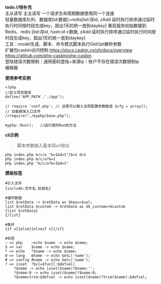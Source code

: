 **todo //待补充**   
主从读写  主主读写  一个请求生命周期数据使用同一个连接   
轻量数据库队列、数据库[id:数据]+redis[list:存id, zAdd 延时执行排序通过延时执行时间按时段生成key，超出1天的统一放到daykey] 重启服务初始数据到Redis、redis [list:存id, hash:id->数据, zAdd 延时执行排序通过延时执行时间按时段生成key，超出1天的统一放到daykey]   
工具：model生成、脚本、命令模式脚本执行GetOpt解析参数    
扩展包casbin访问控制 https://docs.casbin.cn/zh/docs/overview 
https://github.com/php-casbin/php-casbin    
登陆错误次数限制｜通用密码登陆+来源ip｜账户不存在错误次数限制ip  
编辑器 


**使用参考实例**
```
<?php
//定义项目路径
define('APP_PATH','./app');

// require 'conf.php'; // 这里可以载入全局配置参数数组 $cfg = array();
// 加载框架入口文件
//require("./myphp/base.php");

myphp::Run();	//运行类的Run的方法
```

**cli示例**   
>脚本参数输入基本同url地址  
```
php index.php m/c/a "b=1&d=1"|b=1 d=1  
php index.php m/c/a?b=1  
php index.php "m/c/a?b=1&d=1"  
```

**模板标签**    
```
#引入文件 
{include:文件名.后缀名}  

#循环数据    
list $retData -> $retData as $key=>$val;
list $retData $custom -> $retData as $k_custom=>$custom
{list $retData}
{/list}

#条件
{if x}{else}{elseif x}{/if}

#标签
~ => php    ~echo $name -> echo $name;
$ => var    $name -> echo $name;
* => echo   *$name -> echo $name;
@ => lang   @name -> echo GetL('name');
# => config #name -> echo Getc('name');
? => isset  ?$v[=$fun][:$defval]
    ?$name -> echo isset($name)?$name:'';
    ?$name:0 -> echo isset($name)?$name:0;
    ?$name=trim:$defval -> echo isset($name)?trim($name):$defval;
 
```